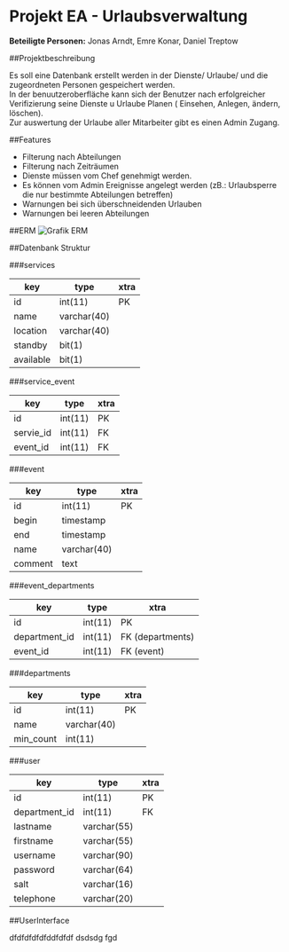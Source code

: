 # Projekt EA - Urlaubsverwaltung
**Beteiligte Personen:**
Jonas Arndt, Emre Konar, Daniel Treptow


##Projektbeschreibung

Es soll eine Datenbank erstellt werden in der Dienste/ Urlaube/ und die zugeordneten Personen gespeichert werden.  
In der benuutzeroberfläche kann sich der Benutzer nach erfolgreicher Verifizierung seine Dienste u Urlaube Planen ( Einsehen, Anlegen, ändern, löschen).  
Zur auswertung der Urlaube aller Mitarbeiter gibt es einen Admin Zugang.  

##Features

* Filterung nach Abteilungen
* Filterung nach Zeiträumen
* Dienste müssen vom Chef genehmigt werden.
* Es können vom Admin Ereignisse angelegt werden (zB.: Urlaubsperre die nur bestimmte Abteilungen betreffen)
* Warnungen bei sich überschneidenden Urlauben
* Warnungen bei leeren Abteilungen

##ERM
![Grafik ERM](https://lh5.googleusercontent.com/Uj-P3OOhkwNSJtWib6p8Sye4znvjLk_q8zdT42VCyWxBvZdXF0kOzd7dRxnkBlcZYg=w1563-h766 "Grafik ERM")


##Datenbank Struktur

###services

| key | type | xtra |
| --- | --- | --- | 
| id  | int(11) | PK |
| name  | varchar(40) |
| location  | varchar(40) |
| standby  | bit(1) |
| available  | bit(1) |

###service_event

| key | type | xtra |
| --- | --- | --- | 
| id  | int(11) | PK |
| servie_id  | int(11) | FK |
| event_id  | int(11) | FK |

###event

| key | type| xtra |
| --- | --- | --- | 
| id  | int(11) | PK |
| begin  | timestamp |
| end  | timestamp |
| name  | varchar(40) |
| comment  | text |

###event_departments

| key | type| xtra |
| --- | --- | --- | 
| id  | int(11) | PK |
| department_id  | int(11) | FK (departments) |
| event_id  | int(11) | FK (event) |


###departments

| key | type | xtra | 
| --- | --- | --- | 
| id  | int(11) | PK |
| name  | varchar(40) |
| min_count  | int(11) |

###user

| key | type | xtra |
| --- | --- | --- | 
| id  | int(11) | PK |
| department_id  | int(11) | FK |
| lastname | varchar(55) |
| firstname  | varchar(55) |
| username | varchar(90) |
| password  | varchar(64) |
| salt | varchar(16) |
| telephone  | varchar(20) |


##UserInterface

dfdfdfdfdfddfdfdf dsdsdg fgd
